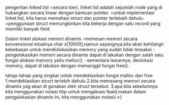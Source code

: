 pengertian linked list
=secara toeri, linket list adalah sejumlah node yang di hubangkan secara linear dengan bantuan pointer.
=untuk implementasi linket list, kita harus memahasi struct dan pointer terlebaih dahulu.
=penggunaan struct memungkinkan kita bekerja dengan satu record yang memiliki banyak field.

Dalam linket alokasi memori dinamis
-memesan memori secara konvensional misalnya char s[10000],namun sayangnya,kita akan kehilangn kebebasan untuk mendiolokasikan memory yang sudah tidak terpakai
-pengelokasikan memori secara dinamis dapat di lakukan dengan salah satu fungsi alokasi memory yaitu melloc().
-sementara lawannya, deolokasi memory, dapat di lakukan dengan memanggil fungsi free().

tahap-tahap yang singkat untuk mendeklasikan fungsi malloc dan free
1.mendeklasikan struct terlebih dahulu
2.kita memasang memori secara dinamis yag akan di gunakan oleh struct tersebut.
3.apa bila sebelumnya kita menggunakan notasi titip untuk mengakses feald,makan dalam pengalokasian dinamis ini, kita menggunakan notasi(->)

